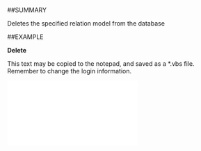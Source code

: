 

##SUMMARY

Deletes the specified relation model from the database


##EXAMPLE

**Delete**

This text may be copied to the notepad, and saved as a *.vbs file. Remember to change the login information.

![](../../Examples/vbs/SORelation.Delete.vbs.txt)





